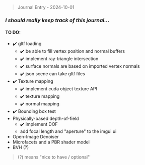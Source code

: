 > Journal Entry - 2024-10-01
### *I should really keep track of this journal...*

#### TO DO: 

* ✔️ gltf loading
    * ✔️ be able to fill vertex position and normal buffers
    * ✔️ implement ray-triangle intersection
    * ✔️ surface normals are based on imported vertex normals
    * ✔️ json scene can take gltf files
* ✔️ Texture mapping
    * ✔️ implement cuda object texture API
    * ✔️ texture mapping
    * ✔️ normal mapping
* ✔️ Bounding box test
* Physically-based depth-of-field
    * ✔️ implement DOF
    * add focal length and "aperture" to the imgui ui
* Open-Image Denoiser
* Microfacets and a PBR shader model
* BVH (?)

> (?) means "nice to have / optional"